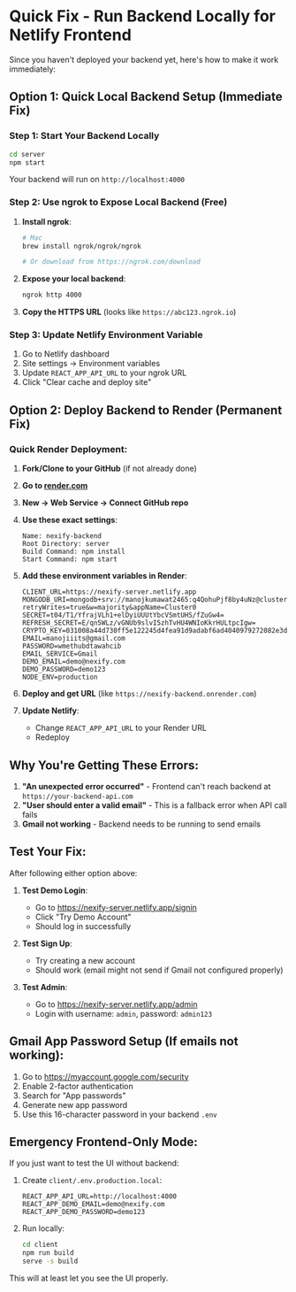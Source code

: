 # Quick Fix - Run Backend Locally for Netlify Frontend

Since you haven't deployed your backend yet, here's how to make it work immediately:

## Option 1: Quick Local Backend Setup (Immediate Fix)

### Step 1: Start Your Backend Locally
```bash
cd server
npm start
```

Your backend will run on `http://localhost:4000`

### Step 2: Use ngrok to Expose Local Backend (Free)

1. **Install ngrok**:
   ```bash
   # Mac
   brew install ngrok/ngrok/ngrok
   
   # Or download from https://ngrok.com/download
   ```

2. **Expose your local backend**:
   ```bash
   ngrok http 4000
   ```

3. **Copy the HTTPS URL** (looks like `https://abc123.ngrok.io`)

### Step 3: Update Netlify Environment Variable

1. Go to Netlify dashboard
2. Site settings → Environment variables
3. Update `REACT_APP_API_URL` to your ngrok URL
4. Click "Clear cache and deploy site"

## Option 2: Deploy Backend to Render (Permanent Fix)

### Quick Render Deployment:

1. **Fork/Clone to your GitHub** (if not already done)

2. **Go to [render.com](https://render.com)**

3. **New → Web Service → Connect GitHub repo**

4. **Use these exact settings**:
   ```
   Name: nexify-backend
   Root Directory: server
   Build Command: npm install
   Start Command: npm start
   ```

5. **Add these environment variables in Render**:
   ```
   CLIENT_URL=https://nexify-server.netlify.app
   MONGODB_URI=mongodb+srv://manojkumawat2465:q4QohuPjf8by4uNz@cluster0.hgeqxfp.mongodb.net/?retryWrites=true&w=majority&appName=Cluster0
   SECRET=t04/T1/YfrajVLh1+elDyiUUUtYbcVSmtUHS/fZuGw4=
   REFRESH_SECRET=E/qn5WLz/vGNUb9slvI5zhTvHU4WNIoKkrHULtpcIgw=
   CRYPTO_KEY=031008a44d730ff5e122245d4fea91d9adabf6ad4040979272082e3d2561300c
   EMAIL=manojiiits@gmail.com
   PASSWORD=wmethubdtawahcib
   EMAIL_SERVICE=Gmail
   DEMO_EMAIL=demo@nexify.com
   DEMO_PASSWORD=demo123
   NODE_ENV=production
   ```

6. **Deploy and get URL** (like `https://nexify-backend.onrender.com`)

7. **Update Netlify**:
   - Change `REACT_APP_API_URL` to your Render URL
   - Redeploy

## Why You're Getting These Errors:

1. **"An unexpected error occurred"** - Frontend can't reach backend at `https://your-backend-api.com`
2. **"User should enter a valid email"** - This is a fallback error when API call fails
3. **Gmail not working** - Backend needs to be running to send emails

## Test Your Fix:

After following either option above:

1. **Test Demo Login**:
   - Go to https://nexify-server.netlify.app/signin
   - Click "Try Demo Account"
   - Should log in successfully

2. **Test Sign Up**:
   - Try creating a new account
   - Should work (email might not send if Gmail not configured properly)

3. **Test Admin**:
   - Go to https://nexify-server.netlify.app/admin
   - Login with username: `admin`, password: `admin123`

## Gmail App Password Setup (If emails not working):

1. Go to https://myaccount.google.com/security
2. Enable 2-factor authentication
3. Search for "App passwords"
4. Generate new app password
5. Use this 16-character password in your backend `.env`

## Emergency Frontend-Only Mode:

If you just want to test the UI without backend:

1. Create `client/.env.production.local`:
   ```
   REACT_APP_API_URL=http://localhost:4000
   REACT_APP_DEMO_EMAIL=demo@nexify.com
   REACT_APP_DEMO_PASSWORD=demo123
   ```

2. Run locally:
   ```bash
   cd client
   npm run build
   serve -s build
   ```

This will at least let you see the UI properly.